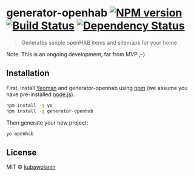 # generator-openhab [![NPM version][npm-image]][npm-url] [![Build Status][travis-image]][travis-url] [![Dependency Status][daviddm-image]][daviddm-url]
> Generates simple openHAB items and sitemaps for your home

Note: This is an ongoing development, far from MVP ;-)

## Installation

First, install [Yeoman](http://yeoman.io) and generator-openhab using [npm](https://www.npmjs.com/) (we assume you have pre-installed [node.js](https://nodejs.org/)).

```bash
npm install -g yo
npm install -g generator-openhab
```

Then generate your new project:

```bash
yo openhab
```

## License

MIT © [kubawolanin](www.kubawolanin.com)


[npm-image]: https://badge.fury.io/js/generator-openhab.svg
[npm-url]: https://npmjs.org/package/generator-openhab
[travis-image]: https://travis-ci.org/kubawolanin/generator-openhab.svg?branch=master
[travis-url]: https://travis-ci.org/kubawolanin/generator-openhab
[daviddm-image]: https://david-dm.org/kubawolanin/generator-openhab.svg?theme=shields.io
[daviddm-url]: https://david-dm.org/kubawolanin/generator-openhab

